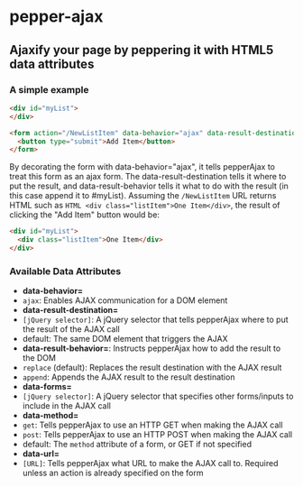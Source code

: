 pepper-ajax
===========

Ajaxify your page by peppering it with HTML5 data attributes
-----------

### A simple example

```HTML
<div id="myList">
</div>

<form action="/NewListItem" data-behavior="ajax" data-result-destination="#myList" data-result-behavior="append">
  <button type="submit">Add Item</button>
</form>
```

By decorating the form with data-behavior="ajax", it tells pepperAjax to treat this form as an ajax form. The data-result-destination tells it where to put the result, and data-result-behavior tells it what to do with the result (in this case append it to #myList). Assuming the ```/NewListItem``` URL returns HTML such as ```HTML <div class="listItem">One Item</div>```, the result of clicking the "Add Item" button would be:

```HTML
<div id="myList">
  <div class="listItem">One Item</div>
</div>
```

### Available Data Attributes
 - **data-behavior=**
  - ```ajax```: Enables AJAX communication for a DOM element
 - **data-result-destination=**
  - ```[jQuery selector]```: A jQuery selector that tells pepperAjax where to put the result of the AJAX call
  - default: The same DOM element that triggers the AJAX
 - **data-result-behavior=**: Instructs pepperAjax how to add the result to the DOM
  - ```replace``` (default): Replaces the result destination with the AJAX result
  - ```append```: Appends the AJAX result to the result destination
 - **data-forms=**
  - ```[jQuery selector]```: A jQuery selector that specifies other forms/inputs to include in the AJAX call
 - **data-method=**
  - ```get```: Tells pepperAjax to use an HTTP GET when making the AJAX call
  - ```post```: Tells pepperAjax to use an HTTP POST when making the AJAX call
  - default: The ```method``` attribute of a form, or GET if not specified
 - **data-url=**
  - ```[URL]```: Tells pepperAjax what URL to make the AJAX call to. Required unless an action is already specified on the form
